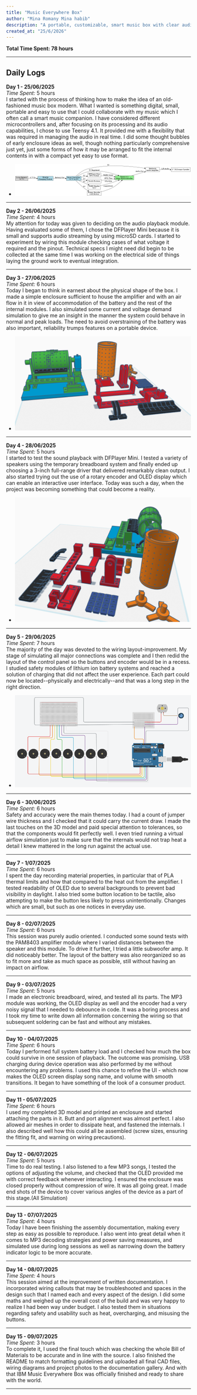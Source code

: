 ```yaml
---
title: "Music Everywhere Box"
author: "Mina Romany Mina habib"
description: "A portable, customizable, smart music box with clear audio output and user-controlled track selection."
created_at: "25/6/2026"
---
```


**Total Time Spent: 78 hours**

---

## Daily Logs

**Day 1 - 25/06/2025**  
*Time Spent:* 5 hours  
I started with the process of thinking how to make the idea of an old-fashioned music box modern. What I wanted is something digital, small, portable and easy to use that I could collaborate with my music which I often call a smart music companion. I have considered different microcontrollers and, after focusing on its processing and its audio capabilities, I chose to use Teensy 4.1. It provided me with a flexibility that was required in managing the audio in real time. I did some thought bubbles of early enclosure ideas as well, though nothing particularly comprehensive just yet, just some forms of how it may be arranged to fit the internal contents in with a compact yet easy to use format.
- ![alt text](PIC/music_everywhere_box_wiring_diagram.png)


---

**Day 2 - 26/06/2025**  
*Time Spent:* 4 hours  
My attention for today was given to deciding on the audio playback module. Having evaluated some of them, I chose the DFPlayer Mini because it is small and supports audio streaming by using microSD cards. I started to experiment by wiring this module checking cases of what voltage it required and the pinout. Technical specs I might need did begin to be collected at the same time I was working on the electrical side of things laying the ground work to eventual integration.

---

**Day 3 - 27/06/2025**  
*Time Spent:* 6 hours  
Today I began to think in earnest about the physical shape of the box. I made a simple enclosure sufficient to house the amplifier and with an air flow in it in view of accommodation of the battery and the rest of the internal modules. I also simulated some current and voltage demand simulation to give me an insight in the manner the system could behave in normal and peak loads. The need to avoid overstraining of the battery was also important, reliability trumps features on a portable device.
- ![alt text](PIC/image1.png) 


---

**Day 4 - 28/06/2025**  
*Time Spent:* 5 hours  
I started to test the sound playback with DFPlayer Mini. I tested a variety of speakers using the temporary breadboard system and finally ended up choosing a 3-inch full-range driver that delivered remarkably clean output. I also started trying out the use of a rotary encoder and OLED display which can enable an interactive user interface. Today was such a day, when the project was becoming something that could become a reality.
- ![alt text](PIC/image2.png) 

---

**Day 5 - 29/06/2025**  
*Time Spent:* 7 hours  
The majority of the day was devoted to the wiring layout-improvement. My stage of simulating all major connections was complete and I then redid the layout of the control panel so the buttons and encoder would be in a recess. I studied safety modules of lithium ion battery systems and reached a solution of charging that did not affect the user experience. Each part could now be located--physically and electrically--and that was a long step in the right direction.
- ![alt text](PIC/image.png)

---

**Day 6 - 30/06/2025**  
*Time Spent:* 6 hours  
Safety and accuracy were the main themes today. I had a count of jumper wire thickness and I checked that it could carry the current draw. I made the last touches on the 3D model and paid special attention to tolerances, so that the components would fit perfectly well. I even tried running a virtual airflow simulation just to make sure that the internals would not trap heat a detail I knew mattered in the long run against the actual use.

---

**Day 7 - 1/07/2025**  
*Time Spent:* 6 hours  
I spent the day recording material properties, in particular that of PLA thermal limits and how that compared to the heat out from the amplifier. I tested readability of OLED due to several backgrounds to prevent bad visibility in daylight. I also tried some button location to be tactile, also attempting to make the button less likely to press unintentionally. Changes which are small, but such as one notices in everyday use.

---

**Day 8 - 02/07/2025**  
*Time Spent:* 6 hours  
This session was purely audio oriented. I conducted some sound tests with the PAM8403 amplifier module where I varied distances between the speaker and this module. To drive it further, I tried a little subwoofer amp. It did noticeably better. The layout of the battery was also reorganized so as to fit more and take as much space as possible, still without having an impact on airflow.

---

**Day 9 - 03/07/2025**  
*Time Spent:* 5 hours  
I made an electronic breadboard, wired, and tested all its parts. The MP3 module was working, the OLED display as well and the encoder had a very noisy signal that I needed to debounce in code. It was a boring process and I took my time to write down all information concerning the wiring so that subsequent soldering can be fast and without any mistakes.

---

**Day 10 - 04/07/2025**  
*Time Spent:* 6 hours  
Today I performed full system battery load and I checked how much the box could survive in one session of playback. The outcome was promising. USB charging during device operation was also performed by me without encountering any problems. I used this chance to refine the UI - which now makes the OLED screen display song name, and volume with smooth transitions. It began to have something of the look of a consumer product.

---

**Day 11 - 05/07/2025**  
*Time Spent:* 6 hours  
I used my completed 3D model and printed an enclosure and started attaching the parts in it. Butt and port alignment was almost perfect. I also allowed air meshes in order to dissipate heat, and fastened the internals. I also described well how this could all be assembled (screw sizes, ensuring the fitting fit, and warning on wiring precautions).

---

**Day 12 - 06/07/2025**  
*Time Spent:* 5 hours  
Time to do real testing. I also listened to a few MP3 songs, I tested the options of adjusting the volume, and checked that the OLED provided me with correct feedback whenever interacting. I ensured the enclosure was closed properly without compression of wire. It was all going great. I made end shots of the device to cover various angles of the device as a part of this stage.(All Simulation)

---

**Day 13 - 07/07/2025**  
*Time Spent:* 4 hours  
Today I have been finishing the assembly documentation, making every step as easy as possible to reproduce. I also went into great detail when it comes to MP3 decoding strategies and power saving measures, and simulated use during long sessions as well as narrowing down the battery indicator logic to be more accurate.

---

**Day 14 - 08/07/2025**  
*Time Spent:* 4 hours  
This session aimed at the improvement of written documentation. I incorporated wiring callouts that may be troubleshooted and spaces in the design such that I named each and every aspect of the design. I did some maths and weighed up the overall cost of the build and was very happy to realize I had been way under budget. I also tested them in situations regarding safety and usability such as heat, overcharging, and misusing the buttons.

---

**Day 15 - 09/07/2025**  
*Time Spent:* 3 hours  
To complete it, I used the final touch which was checking the whole Bill of Materials to be accurate and in line with the source. I also finished the README to match formatting guidelines and uploaded all final CAD files, wiring diagrams and project photos to the documentation gallery. And with that IBM Music Everywhere Box was officially finished and ready to share with the world.

---
